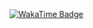 <a href="https://wakatime.com/badge/user/59b336cf-aff7-4a6f-9c4b-b4d1f457f7f2/project/7f2ca4b7-29ff-46fa-8810-bb1149c0e034">
    <img src="https://wakatime.com/badge/user/59b336cf-aff7-4a6f-9c4b-b4d1f457f7f2/project/7f2ca4b7-29ff-46fa-8810-bb1149c0e034.svg?style=flat" alt="WakaTime Badge">
</a>
